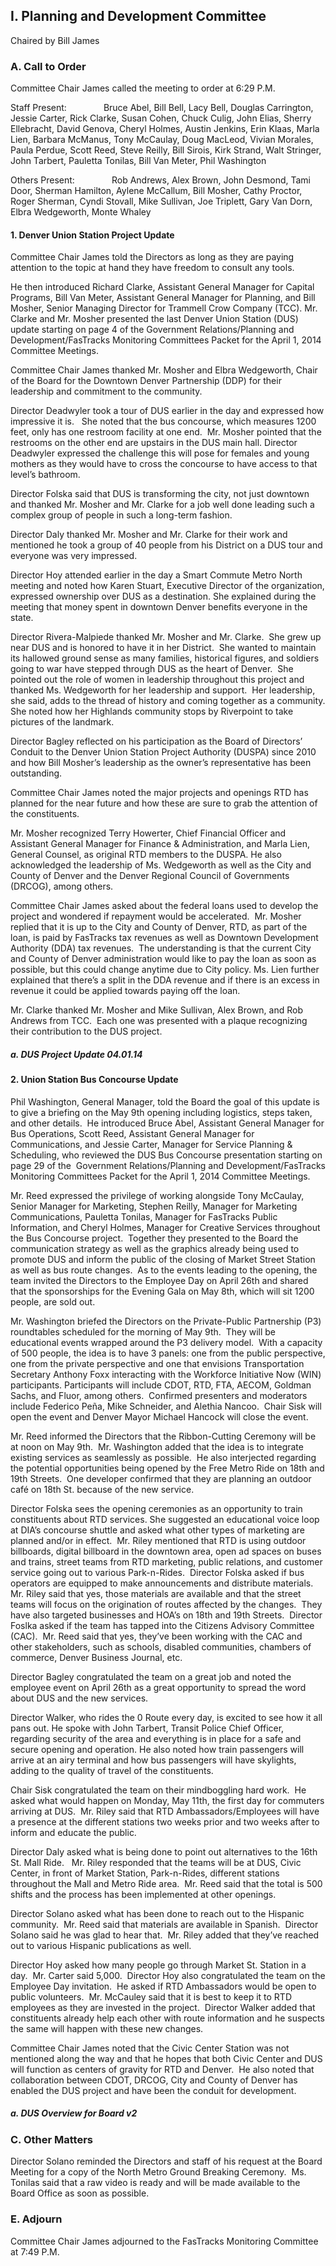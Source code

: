 ## I. Planning and Development Committee

Chaired by Bill James

### A. Call to Order

Committee Chair James called the meeting to order at 6:29 P.M.

Staff Present:               Bruce Abel, Bill Bell, Lacy Bell, Douglas Carrington, Jessie Carter, Rick Clarke, Susan Cohen, Chuck Culig, John Elias, Sherry Ellebracht, David Genova, Cheryl Holmes, Austin Jenkins, Erin Klaas, Marla Lien, Barbara McManus, Tony McCaulay, Doug MacLeod, Vivian Morales, Paula Perdue, Scott Reed, Steve Reilly, Bill Sirois, Kirk Strand, Walt Stringer, John Tarbert, Pauletta Tonilas, Bill Van Meter, Phil Washington

Others Present:               Rob Andrews, Alex Brown, John Desmond, Tami Door, Sherman Hamilton, Aylene McCallum, Bill Mosher, Cathy Proctor, Roger Sherman, Cyndi Stovall, Mike Sullivan, Joe Triplett, Gary Van Dorn, Elbra Wedgeworth, Monte Whaley

#### 1. Denver Union Station Project Update

Committee Chair James told the Directors as long as they are paying attention to the topic at hand they have freedom to consult any tools.

He then introduced Richard Clarke, Assistant General Manager for Capital Programs, Bill Van Meter, Assistant General Manager for Planning, and Bill Mosher, Senior Managing Director for Trammell Crow Company (TCC). Mr. Clarke and Mr. Mosher presented the last Denver Union Station (DUS) update starting on page 4 of the Government Relations/Planning and Development/FasTracks Monitoring Committees Packet for the April 1, 2014 Committee Meetings.

Committee Chair James thanked Mr. Mosher and Elbra Wedgeworth, Chair of the Board for the Downtown Denver Partnership (DDP) for their leadership and commitment to the community.

Director Deadwyler took a tour of DUS earlier in the day and expressed how impressive it is.   She noted that the bus concourse, which measures 1200 feet, only has one restroom facility at one end.  Mr. Mosher pointed that the restrooms on the other end are upstairs in the DUS main hall. Director Deadwyler expressed the challenge this will pose for females and young mothers as they would have to cross the concourse to have access to that level’s bathroom.

Director Folska said that DUS is transforming the city, not just downtown and thanked Mr. Mosher and Mr. Clarke for a job well done leading such a complex group of people in such a long-term fashion.

Director Daly thanked Mr. Mosher and Mr. Clarke for their work and mentioned he took a group of 40 people from his District on a DUS tour and everyone was very impressed.

Director Hoy attended earlier in the day a Smart Commute Metro North meeting and noted how Karen Stuart, Executive Director of the organization, expressed ownership over DUS as a destination. She explained during the meeting that money spent in downtown Denver benefits everyone in the state.

Director Rivera-Malpiede thanked Mr. Mosher and Mr. Clarke.  She grew up near DUS and is honored to have it in her District.  She wanted to maintain its hallowed ground sense as many families, historical figures, and soldiers going to war have stepped through DUS as the heart of Denver.  She pointed out the role of women in leadership throughout this project and thanked Ms. Wedgeworth for her leadership and support.  Her leadership, she said, adds to the thread of history and coming together as a community. She noted how her Highlands community stops by Riverpoint to take pictures of the landmark.

Director Bagley reflected on his participation as the Board of Directors’ Conduit to the Denver Union Station Project Authority (DUSPA) since 2010 and how Bill Mosher’s leadership as the owner’s representative has been outstanding.

Committee Chair James noted the major projects and openings RTD has planned for the near future and how these are sure to grab the attention of the constituents.

Mr. Mosher recognized Terry Howerter, Chief Financial Officer and Assistant General Manager for Finance & Administration, and Marla Lien, General Counsel, as original RTD members to the DUSPA. He also acknowledged the leadership of Ms. Wedgeworth as well as the City and County of Denver and the Denver Regional Council of Governments (DRCOG), among others.

Committee Chair James asked about the federal loans used to develop the project and wondered if repayment would be accelerated.  Mr. Mosher replied that it is up to the City and County of Denver, RTD, as part of the loan, is paid by FasTracks tax revenues as well as Downtown Development Authority (DDA) tax revenues.  The understanding is that the current City and County of Denver administration would like to pay the loan as soon as possible, but this could change anytime due to City policy. Ms. Lien further explained that there’s a split in the DDA revenue and if there is an excess in revenue it could be applied towards paying off the loan.

Mr. Clarke thanked Mr. Mosher and Mike Sullivan, Alex Brown, and Rob Andrews from TCC.  Each one was presented with a plaque recognizing their contribution to the DUS project.

##### a. DUS Project Update 04.01.14

#### 2. Union Station Bus Concourse Update

Phil Washington, General Manager, told the Board the goal of this update is to give a briefing on the May 9th opening including logistics, steps taken, and other details.  He introduced Bruce Abel, Assistant General Manager for Bus Operations, Scott Reed, Assistant General Manager for Communications, and Jessie Carter, Manager for Service Planning & Scheduling, who reviewed the DUS Bus Concourse presentation starting on page 29 of the  Government Relations/Planning and Development/FasTracks Monitoring Committees Packet for the April 1, 2014 Committee Meetings.

Mr. Reed expressed the privilege of working alongside Tony McCaulay, Senior Manager for Marketing, Stephen Reilly, Manager for Marketing Communications, Pauletta Tonilas, Manager for FasTracks Public Information, and Cheryl Holmes, Manager for Creative Services throughout the Bus Concourse project.  Together they presented to the Board the communication strategy as well as the graphics already being used to promote DUS and inform the public of the closing of Market Street Station as well as bus route changes.  As to the events leading to the opening, the team invited the Directors to the Employee Day on April 26th and shared that the sponsorships for the Evening Gala on May 8th, which will sit 1200 people, are sold out.

Mr. Washington briefed the Directors on the Private-Public Partnership (P3) roundtables scheduled for the morning of May 9th.  They will be educational events wrapped around the P3 delivery model.  With a capacity of 500 people, the idea is to have 3 panels: one from the public perspective, one from the private perspective and one that envisions Transportation Secretary Anthony Foxx interacting with the Workforce Initiative Now (WIN) participants. Participants will include CDOT, RTD, FTA, AECOM, Goldman Sachs, and Fluor, among others.  Confirmed presenters and moderators include Federico Peña, Mike Schneider, and Alethia Nancoo.  Chair Sisk will open the event and Denver Mayor Michael Hancock will close the event.

Mr. Reed informed the Directors that the Ribbon-Cutting Ceremony will be at noon on May 9th.  Mr. Washington added that the idea is to integrate existing services as seamlessly as possible.  He also interjected regarding the potential opportunities being opened by the Free Metro Ride on 18th and 19th Streets.  One developer confirmed that they are planning an outdoor café on 18th St. because of the new service.

Director Folska sees the opening ceremonies as an opportunity to train constituents about RTD services. She suggested an educational voice loop at DIA’s concourse shuttle and asked what other types of marketing are planned and/or in effect.  Mr. Riley mentioned that RTD is using outdoor billboards, digital billboard in the downtown area, open ad spaces on buses and trains, street teams from RTD marketing, public relations, and customer service going out to various Park-n-Rides.  Director Folska asked if bus operators are equipped to make announcements and distribute materials.  Mr. Riley said that yes, those materials are available and that the street teams will focus on the origination of routes affected by the changes.  They have also targeted businesses and HOA’s on 18th and 19th Streets.  Director Foslka asked if the team has tapped into the Citizens Advisory Committee (CAC).  Mr. Reed said that yes, they’ve been working with the CAC and other stakeholders, such as schools, disabled communities, chambers of commerce, Denver Business Journal, etc.

Director Bagley congratulated the team on a great job and noted the employee event on April 26th as a great opportunity to spread the word about DUS and the new services.

Director Walker, who rides the 0 Route every day, is excited to see how it all pans out. He spoke with John Tarbert, Transit Police Chief Officer, regarding security of the area and everything is in place for a safe and secure opening and operation. He also noted how train passengers will arrive at an airy terminal and how bus passengers will have skylights, adding to the quality of travel of the constituents.

Chair Sisk congratulated the team on their mindboggling hard work.  He asked what would happen on Monday, May 11th, the first day for commuters arriving at DUS.  Mr. Riley said that RTD Ambassadors/Employees will have a presence at the different stations two weeks prior and two weeks after to inform and educate the public.

Director Daly asked what is being done to point out alternatives to the 16th St. Mall Ride.   Mr. Riley responded that the teams will be at DUS, Civic Center, in front of Market Station, Park-n-Rides, different stations throughout the Mall and Metro Ride area.  Mr. Reed said that the total is 500 shifts and the process has been implemented at other openings.

Director Solano asked what has been done to reach out to the Hispanic community.  Mr. Reed said that materials are available in Spanish.  Director Solano said he was glad to hear that.  Mr. Riley added that they’ve reached out to various Hispanic publications as well.

Director Hoy asked how many people go through Market St. Station in a day.  Mr. Carter said 5,000.  Director Hoy also congratulated the team on the Employee Day invitation.  He asked if RTD Ambassadors would be open to public volunteers.  Mr. McCauley said that it is best to keep it to RTD employees as they are invested in the project.  Director Walker added that constituents already help each other with route information and he suspects the same will happen with these new changes.

Committee Chair James noted that the Civic Center Station was not mentioned along the way and that he hopes that both Civic Center and DUS will function as centers of gravity for RTD and Denver.  He also noted that collaboration between CDOT, DRCOG, City and County of Denver has enabled the DUS project and have been the conduit for development.

##### a. DUS Overview for Board v2

### C. Other Matters

Director Solano reminded the Directors and staff of his request at the Board Meeting for a copy of the North Metro Ground Breaking Ceremony.  Ms. Tonilas said that a raw video is ready and will be made available to the Board Office as soon as possible.

### E. Adjourn

Committee Chair James adjourned to the FasTracks Monitoring Committee at 7:49 P.M.